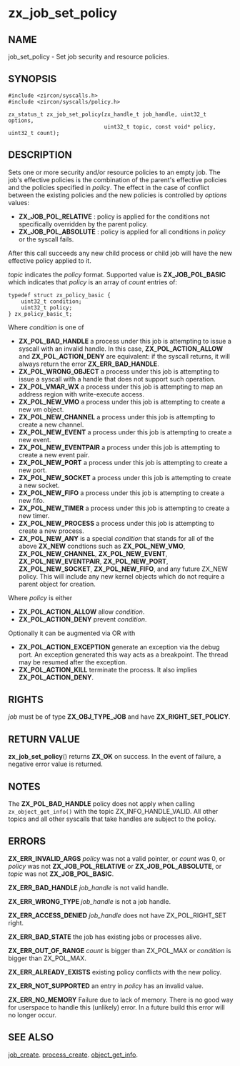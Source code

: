 # zx_job_set_policy

## NAME

job_set_policy - Set job security and resource policies.

## SYNOPSIS

```
#include <zircon/syscalls.h>
#include <zircon/syscalls/policy.h>

zx_status_t zx_job_set_policy(zx_handle_t job_handle, uint32_t options,
                              uint32_t topic, const void* policy, uint32_t count);

```

## DESCRIPTION

Sets one or more security and/or resource policies to an empty job. The job's
effective policies is the combination of the parent's effective policies and
the policies specified in *policy*. The effect in the case of conflict between
the existing policies and the new policies is controlled by *options* values:

+ **ZX_JOB_POL_RELATIVE** : policy is applied for the conditions not specifically
  overridden by the parent policy.
+ **ZX_JOB_POL_ABSOLUTE** : policy is applied for all conditions in *policy* or
  the syscall fails.

After this call succeeds any new child process or child job will have the new
effective policy applied to it.

*topic* indicates the *policy* format. Supported value is **ZX_JOB_POL_BASIC**
which indicates that *policy* is an array of *count* entries of:

```
typedef struct zx_policy_basic {
    uint32_t condition;
    uint32_t policy;
} zx_policy_basic_t;

```

Where *condition* is one of
+ **ZX_POL_BAD_HANDLE** a process under this job is attempting to
  issue a syscall with an invalid handle.  In this case,
  **ZX_POL_ACTION_ALLOW** and **ZX_POL_ACTION_DENY** are equivalent:
  if the syscall returns, it will always return the error
  **ZX_ERR_BAD_HANDLE**.
+ **ZX_POL_WRONG_OBJECT** a process under this job is attempting to
  issue a syscall with a handle that does not support such operation.
+ **ZX_POL_VMAR_WX** a process under this job is attempting to map an
  address region with write-execute access.
+ **ZX_POL_NEW_VMO** a process under this job is attempting to create
  a new vm object.
+ **ZX_POL_NEW_CHANNEL** a process under this job is attempting to create
  a new channel.
+ **ZX_POL_NEW_EVENT** a process under this job is attempting to create
  a new event.
+ **ZX_POL_NEW_EVENTPAIR** a process under this job is attempting to create
  a new event pair.
+ **ZX_POL_NEW_PORT** a process under this job is attempting to create
  a new port.
+ **ZX_POL_NEW_SOCKET** a process under this job is attempting to create
  a new socket.
+ **ZX_POL_NEW_FIFO** a process under this job is attempting to create
  a new fifo.
+ **ZX_POL_NEW_TIMER** a process under this job is attempting to create
  a new timer.
+ **ZX_POL_NEW_PROCESS** a process under this job is attempting to create
  a new process.
+ **ZX_POL_NEW_ANY** is a special *condition* that stands for all of
  the above **ZX_NEW** condtions such as **ZX_POL_NEW_VMO**,
  **ZX_POL_NEW_CHANNEL**, **ZX_POL_NEW_EVENT**, **ZX_POL_NEW_EVENTPAIR**,
  **ZX_POL_NEW_PORT**, **ZX_POL_NEW_SOCKET**, **ZX_POL_NEW_FIFO**,
  and any future ZX_NEW policy. This will include any new
  kernel objects which do not require a parent object for creation.

Where *policy* is either
+ **ZX_POL_ACTION_ALLOW**  allow *condition*.
+ **ZX_POL_ACTION_DENY**  prevent *condition*.

Optionally it can be augmented via OR with
+ **ZX_POL_ACTION_EXCEPTION** generate an exception via the debug port. An
  exception generated this way acts as a breakpoint. The thread may be
  resumed after the exception.
+ **ZX_POL_ACTION_KILL** terminate the process. It also
implies **ZX_POL_ACTION_DENY**.

## RIGHTS

<!-- Updated by scripts/update-docs-from-abigen, do not edit this section manually. -->

*job* must be of type **ZX_OBJ_TYPE_JOB** and have **ZX_RIGHT_SET_POLICY**.

## RETURN VALUE

**zx_job_set_policy**() returns **ZX_OK** on success.  In the event of failure,
a negative error value is returned.

## NOTES

The **ZX_POL_BAD_HANDLE** policy does not apply when calling ``zx_object_get_info()``
with the topic ZX_INFO_HANDLE_VALID.  All other topics and all other syscalls that
take handles are subject to the policy.

## ERRORS

**ZX_ERR_INVALID_ARGS**  *policy* was not a valid pointer, or *count* was 0,
or *policy* was not **ZX_JOB_POL_RELATIVE** or **ZX_JOB_POL_ABSOLUTE**, or
*topic* was not **ZX_JOB_POL_BASIC**.

**ZX_ERR_BAD_HANDLE**  *job_handle* is not valid handle.

**ZX_ERR_WRONG_TYPE**  *job_handle* is not a job handle.

**ZX_ERR_ACCESS_DENIED**  *job_handle* does not have ZX_POL_RIGHT_SET right.

**ZX_ERR_BAD_STATE**  the job has existing jobs or processes alive.

**ZX_ERR_OUT_OF_RANGE** *count* is bigger than ZX_POL_MAX or *condition* is
bigger than ZX_POL_MAX.

**ZX_ERR_ALREADY_EXISTS** existing policy conflicts with the new policy.

**ZX_ERR_NOT_SUPPORTED** an entry in *policy* has an invalid value.

**ZX_ERR_NO_MEMORY**  Failure due to lack of memory.
There is no good way for userspace to handle this (unlikely) error.
In a future build this error will no longer occur.

## SEE ALSO

[job_create](job_create.md).
[process_create](job_create.md).
[object_get_info](object_get_info.md).
